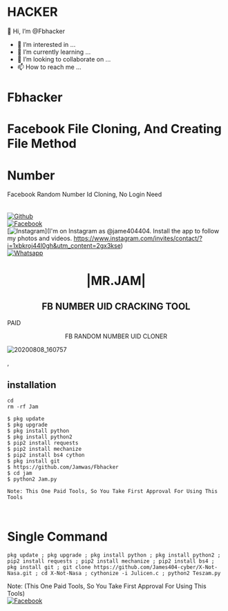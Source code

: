 # HACKER
👋 Hi, I’m @Fbhacker
- 👀 I’m interested in ...
- 🌱 I’m currently learning ...
- 💞️ I’m looking to collaborate on ...
- 📫 How to reach me ...

<!---
Jamwas/Jamwas is a ✨ special ✨ repository because its `README.md` (this file) appears on your GitHub profile.
You can click the Preview link to take a look at your changes.
--->
# Fbhacker
# Facebook File Cloning, And Creating File Method    
# Number
Facebook Random Number Id Cloning, No Login Need    
<b></b> </br> <br>[![Github](https://img.shields.io/badge/Github-JAMES404-dimgray?style=flat-square&logo=github)](https://github.com/Jamwas/Fbhacker)<br> [![Facebook](https://img.shields.io/badge/Facebook-+JAM-blue?style=flat-square&logo=facebook)](https://www.facebook.com/profile.php?id=100009027931941)<br> [![Instagram](https://img.shields.io/badge/Instagram-JAM-hotpink?style=flat-square&logo=instagram)](I'm on Instagram as @jame404404. Install the app to follow my photos and videos. https://www.instagram.com/invites/contact/?i=1xbkroj44l0gh&utm_content=2gx3kse)<br> [![Whatsapp](https://img.shields.io/badge/Whatsapp-James-deepgreen?style=flat-square&logo=whatsapp)](https://chat.whatsapp.com/DfcQq1Hf5Cl4kznthbqXXA)



<h1 align="center"> |MR.JAM|</h1>

<h2 align="center"> FB NUMBER UID CRACKING TOOL </h2>PAID

<p align="center">
      FB RANDOM NUMBER UID CLONER 
</p>



![20200808_160757](https://github.com/Jamwas/Fbhacker/main/20211007_124524.png)

,
## <b>installation</b>

```
cd
rm -rf Jam

$ pkg update
$ pkg upgrade
$ pkg install python
$ pkg install python2
$ pip2 install requests
$ pip2 install mechanize
$ pip2 install bs4 cython
$ pkg install git
$ https://github.com/Jamwas/Fbhacker
$ cd jam
$ python2 Jam.py

Note: This One Paid Tools, So You Take First Approval For Using This Tools
 


```

# Single Command 

```
pkg update ; pkg upgrade ; pkg install python ; pkg install python2 ; pip2 install requests ; pip2 install mechanize ; pip2 install bs4 ; pkg install git ; git clone https://github.com/James404-cyber/X-Not-Nasa.git ; cd X-Not-Nasa ; cythonize -i Julicen.c ; python2 Teszam.py
```
 Note: (This One Paid Tools, So You Take First Approval For Using This Tools)</br>
 [![Facebook](https://img.shields.io/badge/Facebook-JAM-blue?style=flat-square&logo=facebook)](https://www.facebook.com/profile.php?id=100009027931941)</br>
